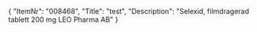{
  "ItemNr": "008468",
  "Title": "test",
  "Description": "Selexid, filmdragerad tablett 200 mg LEO Pharma AB"
}